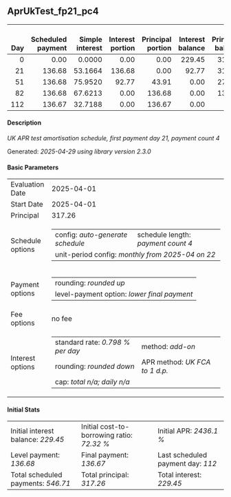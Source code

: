 <h2>AprUkTest_fp21_pc4</h2>
<table>
    <thead style="vertical-align: bottom;">
        <th style="text-align: right;">Day</th>
        <th style="text-align: right;">Scheduled payment</th>
        <th style="text-align: right;">Simple interest</th>
        <th style="text-align: right;">Interest portion</th>
        <th style="text-align: right;">Principal portion</th>
        <th style="text-align: right;">Interest balance</th>
        <th style="text-align: right;">Principal balance</th>
        <th style="text-align: right;">Total simple interest</th>
        <th style="text-align: right;">Total interest</th>
        <th style="text-align: right;">Total principal</th>
    </thead>
    <tr style="text-align: right;">
        <td class="ci00">0</td>
        <td class="ci01" style="white-space: nowrap;">0.00</td>
        <td class="ci02">0.0000</td>
        <td class="ci03">0.00</td>
        <td class="ci04">0.00</td>
        <td class="ci05">229.45</td>
        <td class="ci06">317.26</td>
        <td class="ci07">0.0000</td>
        <td class="ci08">0.00</td>
        <td class="ci09">0.00</td>
    </tr>
    <tr style="text-align: right;">
        <td class="ci00">21</td>
        <td class="ci01" style="white-space: nowrap;">136.68</td>
        <td class="ci02">53.1664</td>
        <td class="ci03">136.68</td>
        <td class="ci04">0.00</td>
        <td class="ci05">92.77</td>
        <td class="ci06">317.26</td>
        <td class="ci07">53.1664</td>
        <td class="ci08">136.68</td>
        <td class="ci09">0.00</td>
    </tr>
    <tr style="text-align: right;">
        <td class="ci00">51</td>
        <td class="ci01" style="white-space: nowrap;">136.68</td>
        <td class="ci02">75.9520</td>
        <td class="ci03">92.77</td>
        <td class="ci04">43.91</td>
        <td class="ci05">0.00</td>
        <td class="ci06">273.35</td>
        <td class="ci07">129.1185</td>
        <td class="ci08">229.45</td>
        <td class="ci09">43.91</td>
    </tr>
    <tr style="text-align: right;">
        <td class="ci00">82</td>
        <td class="ci01" style="white-space: nowrap;">136.68</td>
        <td class="ci02">67.6213</td>
        <td class="ci03">0.00</td>
        <td class="ci04">136.68</td>
        <td class="ci05">0.00</td>
        <td class="ci06">136.67</td>
        <td class="ci07">196.7398</td>
        <td class="ci08">229.45</td>
        <td class="ci09">180.59</td>
    </tr>
    <tr style="text-align: right;">
        <td class="ci00">112</td>
        <td class="ci01" style="white-space: nowrap;">136.67</td>
        <td class="ci02">32.7188</td>
        <td class="ci03">0.00</td>
        <td class="ci04">136.67</td>
        <td class="ci05">0.00</td>
        <td class="ci06">0.00</td>
        <td class="ci07">229.4586</td>
        <td class="ci08">229.45</td>
        <td class="ci09">317.26</td>
    </tr>
</table>
<h4>Description</h4>
<p><i>UK APR test amortisation schedule, first payment day 21, payment count 4</i></p>
<p>Generated: <i>2025-04-29 using library version 2.3.0</i></p>
<h4>Basic Parameters</h4>
<table>
    <tr>
        <td>Evaluation Date</td>
        <td>2025-04-01</td>
    </tr>
    <tr>
        <td>Start Date</td>
        <td>2025-04-01</td>
    </tr>
    <tr>
        <td>Principal</td>
        <td>317.26</td>
    </tr>
    <tr>
        <td>Schedule options</td>
        <td>
            <table>
                <tr>
                    <td>config: <i>auto-generate schedule</i></td>
                    <td>schedule length: <i><i>payment count</i> 4</i></td>
                </tr>
                <tr>
                    <td colspan="2" style="white-space: nowrap;">unit-period config: <i>monthly from 2025-04 on 22</i></td>
                </tr>
            </table>
        </td>
    </tr>
    <tr>
        <td>Payment options</td>
        <td>
            <table>
                <tr>
                    <td>rounding: <i>rounded up</i></td>
                </tr>
                <tr>
                    <td>level-payment option: <i>lower&nbsp;final&nbsp;payment</i></td>
                </tr>
            </table>
        </td>
    </tr>
    <tr>
        <td>Fee options</td>
        <td>no fee
        </td>
    </tr>
    <tr>
        <td>Interest options</td>
        <td>
            <table>
                <tr>
                    <td>standard rate: <i>0.798 % per day</i></td>
                    <td>method: <i>add-on</i></td>
                </tr>
                <tr>
                    <td>rounding: <i>rounded down</i></td>
                    <td>APR method: <i>UK FCA to 1 d.p.</i></td>
                </tr>
                <tr>
                    <td colspan="2">cap: <i>total <i>n/a</i>; daily <i>n/a</i></td>
                </tr>
            </table>
        </td>
    </tr>
</table>
<h4>Initial Stats</h4>
<table>
    <tr>
        <td>Initial interest balance: <i>229.45</i></td>
        <td>Initial cost-to-borrowing ratio: <i>72.32 %</i></td>
        <td>Initial APR: <i>2436.1 %</i></td>
    </tr>
    <tr>
        <td>Level payment: <i>136.68</i></td>
        <td>Final payment: <i>136.67</i></td>
        <td>Last scheduled payment day: <i>112</i></td>
    </tr>
    <tr>
        <td>Total scheduled payments: <i>546.71</i></td>
        <td>Total principal: <i>317.26</i></td>
        <td>Total interest: <i>229.45</i></td>
    </tr>
</table>